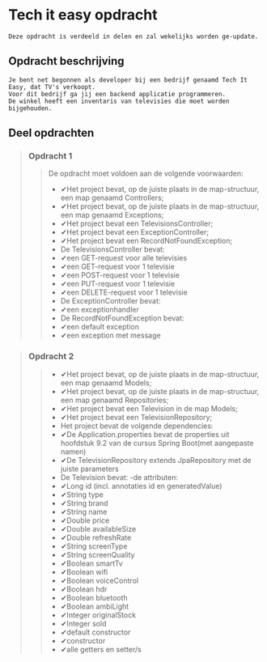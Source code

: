 
# Tech it easy opdracht

    Deze opdracht is verdeeld in delen en zal wekelijks worden ge-update.

## Opdracht beschrijving

    Je bent net begonnen als developer bij een bedrijf genaamd Tech It Easy, dat TV's verkoopt.
    Voor dit bedrijf ga jij een backend applicatie programmeren.
    De winkel heeft een inventaris van televisies die moet worden bijgehouden.

## Deel opdrachten

> ### Opdracht 1
>> De opdracht moet voldoen aan de volgende voorwaarden:
>> - ✔Het project bevat, op de juiste plaats in de map-structuur, een map genaamd Controllers;
>> - ✔Het project bevat, op de juiste plaats in de map-structuur, een map genaamd Exceptions;
>> - ✔Het project bevat een TelevisionsController;
>> - ✔Het project bevat een ExceptionController;
>> - ✔Het project bevat een RecordNotFoundException;
>> - De TelevisionsController bevat:
>>  - ✔een GET-request voor alle televisies
>>  - ✔een GET-request voor 1 televisie
>>  - ✔een POST-request voor 1 televisie
>>  - ✔een PUT-request voor 1 televisie
>>  - ✔een DELETE-request voor 1 televisie
>> - De ExceptionController bevat:
>>  - ✔een exceptionhandler
>> - De RecordNotFoundException bevat:
>>  - ✔een default exception
>>  - ✔een exception met message
>

> ### Opdracht 2
>> - ✔Het project bevat, op de juiste plaats in de map-structuur, een map genaamd Models;
>> - ✔Het project bevat, op de juiste plaats in de map-structuur, een map genaamd Repositories;
>> - ✔Het project bevat een Television in de map Models;
>> - ✔Het project bevat een TelevisionRepository;
>> - Het project bevat de volgende dependencies:
>>  - ✔De Application.properties bevat de properties uit hoofdstuk 9.2 van de cursus Spring Boot(met aangepaste namen)
>>  - ✔De TelevisionRepository extends JpaRepository met de juiste parameters
>> - De Television bevat: -de attributen:
>>  - ✔Long id (incl. annotaties id en generatedValue)
>>  - ✔String type
>>  - ✔String brand
>>  - ✔String name
>>  - ✔Double price
>>  - ✔Double availableSize
>>  - ✔Double refreshRate
>>  - ✔String screenType
>>  - ✔String screenQuality
>>  - ✔Boolean smartTv
>>  - ✔Boolean wifi
>>  - ✔Boolean voiceControl
>>  - ✔Boolean hdr
>>  - ✔Boolean bluetooth
>>  - ✔Boolean ambiLight
>>  - ✔Integer originalStock
>>  - ✔Integer sold
>>  - ✔default constructor
>>  - ✔constructor
>>  - ✔alle getters en setter/s